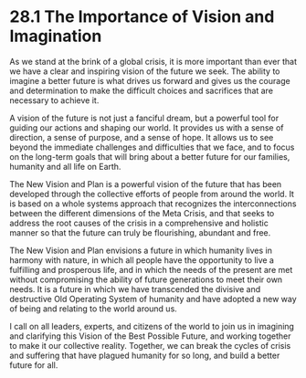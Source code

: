 # 28.1 The Importance of Vision and Imagination

As we stand at the brink of a global crisis, it is more important than ever that we have a clear and inspiring vision of the future we seek. The ability to imagine a better future is what drives us forward and gives us the courage and determination to make the difficult choices and sacrifices that are necessary to achieve it.

A vision of the future is not just a fanciful dream, but a powerful tool for guiding our actions and shaping our world. It provides us with a sense of direction, a sense of purpose, and a sense of hope. It allows us to see beyond the immediate challenges and difficulties that we face, and to focus on the long-term goals that will bring about a better future for our families, humanity and all life on Earth.

The New Vision and Plan is a powerful vision of the future that has been developed through the collective efforts of people from around the world. It is based on a whole systems approach that recognizes the interconnections between the different dimensions of the Meta Crisis, and that seeks to address the root causes of the crisis in a comprehensive and holistic manner so that the future can truly be flourishing, abundant and free. 

The New Vision and Plan envisions a future in which humanity lives in harmony with nature, in which all people have the opportunity to live a fulfilling and prosperous life, and in which the needs of the present are met without compromising the ability of future generations to meet their own needs. It is a future in which we have transcended the divisive and destructive Old Operating System of humanity and have adopted a new way of being and relating to the world around us.

I call on all leaders, experts, and citizens of the world to join us in imagining and clarifying this Vision of the Best Possible Future, and working together to make it our collective reality. Together, we can break the cycles of crisis and suffering that have plagued humanity for so long, and build a better future for all.